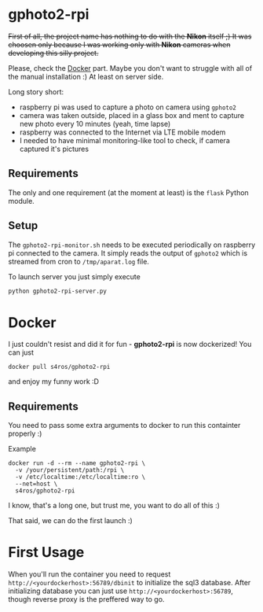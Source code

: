 # gphoto2-rpi
~~First of all, the project name has nothing to do with the **Nikon** itself ;) It was choosen only because I was working only with **Nikon** cameras when developing this silly project.~~

Please, check the [Docker](#docker) part. Maybe you don't want to struggle with all of the manual installation :) At least on server side.

Long story short:
- raspberry pi was used to capture a photo on camera using `gphoto2`
- camera was taken outside, placed in a glass box and ment to capture new photo every 10 minutes (yeah, time lapse)
- raspberry was connected to the Internet via LTE mobile modem
- I needed to have minimal monitoring-like tool to check, if camera captured it's pictures

## Requirements
The only and one requirement (at the moment at least) is the `flask` Python module.

## Setup
The `gphoto2-rpi-monitor.sh` needs to be executed periodically on raspberry pi connected to the camera. It simply reads the output of `gphoto2` which is streamed from cron to `/tmp/aparat.log` file.

To launch server you just simply execute
```sh
python gphoto2-rpi-server.py
```

# Docker
I just couldn't resist and did it for fun - **gphoto2-rpi** is now dockerized! You can just
```
docker pull s4ros/gphoto2-rpi
```
and enjoy my funny work :D

## Requirements

You need to pass some extra arguments to docker to run this containter properly :)

Example
```
docker run -d --rm --name gphoto2-rpi \
  -v /your/persistent/path:/rpi \
  -v /etc/localtime:/etc/localtime:ro \
  --net=host \
  s4ros/gphoto2-rpi
```
I know, that's a long one, but trust me, you want to do all of this :)

That said, we can do the first launch :)

# First Usage
When you'll run the container you need to request `http://<yourdockerhost>:56789/dbinit` to initialize the sql3 database. After initializing database you can just use `http://<yourdockerhost>:56789`, though reverse proxy is the preffered way to go.
